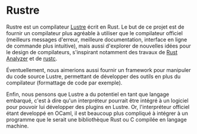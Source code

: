 # Rustre

Rustre est un compilateur [Lustre] écrit en Rust.
Le but de ce projet est de fournir un compilateur plus agréable à utiliser
que le compilateur officiel (meilleurs messages d'erreur, meilleure documentation,
interface en ligne de commande plus intuitive), mais aussi d'explorer
de nouvelles idées pour le design de compilateurs, s'inspirant notamment
des travaux de [Rust Analyzer] et de [rustc].

Éventuellement, nous aimerions aussi fournir un framework pour manipuler du code source
Lustre, permettant de développer des outils en plus du compilateur (formattage de code par exemple).

Enfin, nous pensons que Lustre a du potentiel en tant que langage embarqué, c'est à dire qu'un interpréteur pourrait être intégré à un logiciel pour pouvoir lui développer des plugins en Lustre. Or, l'interpréteur officiel étant developpé en OCaml, il est beaucoup plus compliqué à intégrer à un programme que le serait une bibliothèque Rust ou C compilée en langage machine.

[Lustre]: https://www-verimag.imag.fr/The-Lustre-Programming-Language-and
[Rust Analyzer]: https://rust-analyzer.github.io/
[rustc]: https://github.com/rust-lang/rust/
